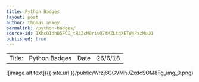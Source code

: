 ```yaml
---
title: Python Badges
layout: post
author: thomas.askey
permalink: /python-badges/
source-id: 1XhcQ1dhD5FCI_tR3ZcM0rivQ7tMZLtqXETW4PxzMuUQ
published: true
---
```

<table>
  <tr>
    <td>Title:</td>
    <td>Python Badges</td>
    <td>Date</td>
    <td>26/6/18</td>
  </tr>
</table>


![image alt text]({{ site.url }}/public/Wrzj6GGVMhJZxdcSOM8Fg_img_0.png)


